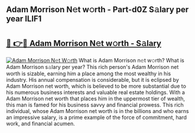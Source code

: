 ## Adam Morrison N𝚎t w𝚘rth - Part-d0Z S𝚊lary per year ILlF1

# <h2><a href="http://gc2abs.nevu.top/?p=Adam+Morrison">🔗 👉🔴 Adam Morrison N𝚎t w𝚘rth - S𝚊lary</a></h2>

[![Adam Morrison N𝚎t W𝚘rth](https://i.imgur.com/Oavwk0R.jpeg)](http://gc2abs.nevu.top/?p=Adam+Morrison)
What is Adam Morrison n𝚎t w𝚘rth? What is Adam Morrison s𝚊lary per year?
This rich person's Adam Morrison net worth is sizable, earning him a place among the most wealthy in his industry. His annual compensation is considerable, but it is eclipsed by Adam Morrison net worth, which is believed to be more substantial due to his numerous business interests and valuable real estate holdings. With a Adam Morrison net worth that places him in the uppermost tier of wealth, this man is famed for his business savvy and financial prowess. This rich individual, whose Adam Morrison net worth is in the billions and who earns an impressive salary, is a prime example of the force of commitment, hard work, and financial acumen.
